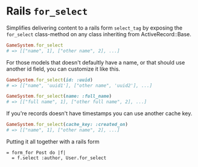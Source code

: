 # Rails `for_select`

Simplifies delivering content to a rails form `select_tag` by exposing the `for_select` class-method on any class 
inheriting from ActiveRecord::Base. 

```ruby
GameSystem.for_select 
# => [["name", 1], ["other name", 2], ...]
```

For those models that doesn't defaultly have a name, or that should use another id field, you can customize it like this.

```ruby
GameSystem.for_select(id: :uuid) 
# => [["name", 'uuid1'], ["other name", 'uuid2'], ...]

GameSystem.for_select(name: :full_name) 
# => [["full name", 1], ["other full name", 2], ...]
```

If you're records doesn't have timestamps you can use another cache key.

```ruby
GameSystem.for_select(cache_key: :created_on) 
# => [["name", 1], ["other name", 2], ...]
```

Putting it all together with a rails form

```slim
= form_for Post do |f|
  = f.select :author, User.for_select
```
